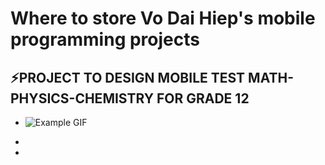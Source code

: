 # Where to store Vo Dai Hiep's mobile programming projects
## ⚡PROJECT TO DESIGN MOBILE TEST MATH-PHYSICS-CHEMISTRY FOR GRADE 12
- ![Example GIF](https://github.com/Vdhiepp/63CLC2-MobiDev/blob/main/gif/Android%20Project.gif)

- 
-
